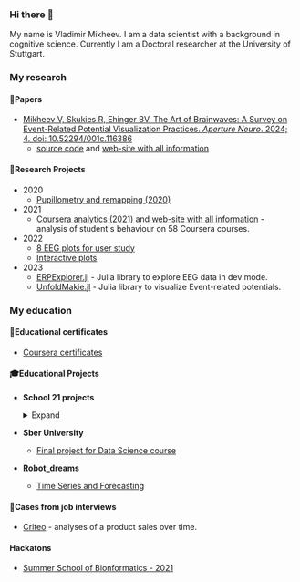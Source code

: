 ### Hi there 👋
My name is Vladimir Mikheev. I am a data scientist with a background in cognitive science. Currently I am a Doctoral researcher at the University of Stuttgart. 

<!--
**vladdez/vladdez** is a ✨ _special_ ✨ repository because its `README.md` (this file) appears on your GitHub profile.

Here are some ideas to get you started:

- 🔭 I’m currently working on ...
- 🌱 I’m currently learning ...
- 👯 I’m looking to collaborate on ...
- 🤔 I’m looking for help with ...
- 💬 Ask me about ...
- 📫 How to reach me: ...
- 😄 Pronouns: ...
- ⚡ Fun fact: ...
-->

### My research
#### 📃Papers
- [Mikheev V, Skukies R, Ehinger BV. The Art of Brainwaves: A Survey on Event-Related Potential Visualization Practices. *Aperture Neuro*. 2024; 4. doi: 10.52294/001c.116386](https://apertureneuro.org/article/116386-the-art-of-brainwaves-a-survey-on-event-related-potential-visualization-practices)
    - [source code](https://github.com/vladdez/Survey_analyses) and [web-site with all information](https://vladdez.github.io/Survey_analyses/about.html)
      
#### 🔬Research Projects
- 2020
  - [Pupillometry and remapping (2020)](https://github.com/vladdez/Pupillomerty-Project)
- 2021
  - [Coursera analytics (2021)](https://github.com/vladdez/HSE_MOOC_forums_analytics) and [web-site with all information](https://vladdez.github.io/MOOC/about.html) - analysis of student's behaviour on 58 Coursera courses.
- 2022
  - [8 EEG plots for user study](https://github.com/vladdez/EEG_plots) 
  - [Interactive plots](https://github.com/vladdez/Dashboard.git)
- 2023
  - [ERPExplorer.jl](https://github.com/vladdez/ERPExplorer.jl) - Julia library to explore EEG data in dev mode.
  - [UnfoldMakie.jl](https://github.com/unfoldtoolbox/UnfoldMakie.jl) - Julia library to visualize Event-related potentials.

### My education

#### 📜Educational certificates
- [Coursera certificates](https://github.com/vladdez/MOOC_certeficates)
 

#### 🎓Educational Projects


- **School 21 projects** 
  <details>
    <summary>Expand</summary>   
   
  ***C projects***:
   - [printf](https://github.com/vladdez/ft_printf) - recreation of printf function from scratch with float numbers;
   - [push_swap](https://github.com/vladdez/push_swap) - sorting stack using two sorting algorithms and additional stack;
   - [fdf](https://github.com/vladdez/fdf) - basic visualization of objects;
   - [lem_in](https://github.com/vladdez/lem-in) - several graph algorithms to put ant colony through the labyrinth without errors;
   - [corewar](https://github.com/almayor/corewar) - game of code examples in assembler;
  
  ***System administration projects***:  
   - [snow-crash](https://github.com/vladdez/snow-crash) - basic disassembling, cybersecurity and vulnerability detection of shell scripts;
   - [docker](https://github.com/vladdez/docker) - basic Docker projects.
  
   ***Cybersecurity projects***:  
  - [snow-crash](https://github.com/vladdez/snow-crash) - basic cyberattacks;
  - [rainfall](https://github.com/vladdez/rainfall) - analyses and reverse engeneering of binary files;
  
   ***Python projects***:  
   - [dslr](https://github.com/vladdez/dslr) - logistic regression from scratch;
   - [multilayer-perceptron](https://github.com/vladdez/multilayer_perceptron) - perceptron from scratch;
   - [total-perspective-vortex](https://github.com/vladdez/total-perspective-vortex) - visualization and analysis of brain activity using mne library;
   - [Django Piscine](https://github.com/vladdez/Django-Piscine) - bunch of exercises for web-site creation using Django library.
   - [tweets](https://github.com/vladdez/tweets) - basic NLP for tweets (preprocessing and sentiment analyses).
   - [churn](https://github.com/vladdez/churn) - churn prediction with various ML methods.
  
  
  </details>

 - **Sber University** 
   - [Final project for Data Science course](https://github.com/vladdez/project_for_Sber_University)
 - **Robot_dreams** 
   - [Time Series and Forecasting](https://github.com/vladdez/RD_forscasting)

 
#### 👔Cases from job interviews

   - [Criteo](https://github.com/vladdez/Criteo_case) - analyses of a product sales over time.

#### Hackatons

   - [Summer School of Bionformatics - 2021](https://github.com/rainsummer613/biss_bar)


